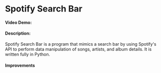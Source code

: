 # Spotify Search Bar
#### Video Demo:  <URL HERE>
#### Description:
Spotify Search Bar is a program that mimics a search bar by using Spotify's API to perform data manipulation of songs, artists, and album details. It is written fully in Python.

#### Improvements